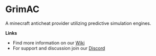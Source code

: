 # GrimAC

A minecraft anticheat provider utilizing predictive simulation engines.

**Links**
- Find more information on our [Wiki](https://github.com/GrimAnticheat/Grim/wiki)
- For support and discussion join our [Discord](https://discord.grim.ac)
